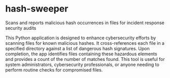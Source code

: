 # hash-sweeper
Scans and reports malicious hash occurrences in files for incident response security audits

This Python application is designed to enhance cybersecurity efforts by scanning files for known malicious hashes. It cross-references each file in a specified directory against a list of dangerous hash signatures. Upon completion, the app identifies files containing these hazardous elements and provides a count of the number of matches found. This tool is useful for system administrators, cybersecurity professionals, or anyone needing to perform routine checks for compromised files.
